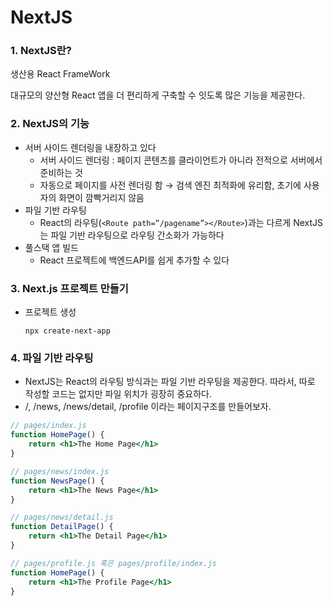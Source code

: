 # NextJS

### 1. NextJS란?

생산용 React FrameWork

대규모의 양산형 React 앱을 더 편리하게 구축할 수 잇도록 많은 기능을 제공한다.

### 2. NextJS의 기능

- 서버 사이드 렌더링을 내장하고 있다
    - 서버 사이드 렌더링 : 페이지 콘텐츠를 클라이언트가 아니라 전적으로 서버에서 준비하는 것
    - 자동으로 페이지를 사전 렌더링 함 → 검색 엔진 최적화에 유리함, 초기에 사용자의 화면이 깜빡거리지 않음
- 파일 기반 라우팅
    - React의 라우팅(`<Route path=”/pagename”></Route>`)과는 다르게 NextJS는 파일 기반 라우팅으로 라우팅 간소화가 가능하다
- 풀스택 앱 빌드
    - React 프로젝트에 백엔드API를 쉽게 추가할 수 있다

### 3. Next.js 프로젝트 만들기

- 프로젝트 생성
    
    `npx create-next-app`
    

### 4. 파일 기반 라우팅

- NextJS는 React의 라우팅 방식과는 파일 기반 라우팅을 제공한다. 따라서, 따로 작성할 코드는 없지만 파일 위치가 굉장히 중요하다.
- /, /news, /news/detail, /profile 이라는 페이지구조를 만들어보자.

```jsx
// pages/index.js
function HomePage() {
	return <h1>The Home Page</h1>
}

// pages/news/index.js
function NewsPage() {
	return <h1>The News Page</h1>
}

// pages/news/detail.js
function DetailPage() {
	return <h1>The Detail Page</h1>
}

// pages/profile.js 혹은 pages/profile/index.js
function HomePage() {
	return <h1>The Profile Page</h1>
}
```